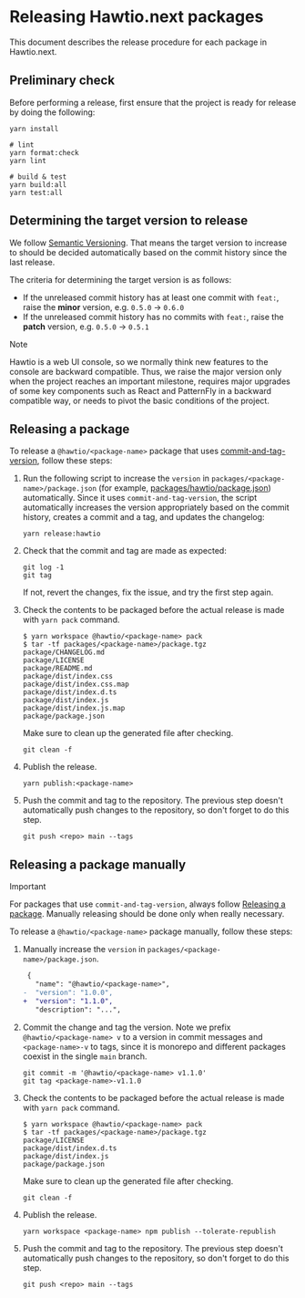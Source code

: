 # Releasing Hawtio.next packages

This document describes the release procedure for each package in Hawtio.next.

## Preliminary check

Before performing a release, first ensure that the project is ready for release by doing the following:

```console
yarn install

# lint
yarn format:check
yarn lint

# build & test
yarn build:all
yarn test:all
```

## Determining the target version to release

We follow [Semantic Versioning](https://semver.org/). That means the target version to increase to should be decided automatically based on the commit history since the last release.

The criteria for determining the target version is as follows:

- If the unreleased commit history has at least one commit with `feat:`, raise the **minor** version, e.g. `0.5.0` -> `0.6.0`
- If the unreleased commit history has no commits with `feat:`, raise the **patch** version, e.g. `0.5.0` -> `0.5.1`

> [!NOTE]
> Hawtio is a web UI console, so we normally think new features to the console are backward compatible. Thus, we raise the major version only when the project reaches an important milestone, requires major upgrades of some key components such as React and PatternFly in a backward compatible way, or needs to pivot the basic conditions of the project.

## Releasing a package

To release a `@hawtio/<package-name>` package that uses [commit-and-tag-version](https://github.com/absolute-version/commit-and-tag-version), follow these steps:

1. Run the following script to increase the `version` in `packages/<package-name>/package.json` (for example, [packages/hawtio/package.json](../packages/hawtio/package.json)) automatically. Since it uses `commit-and-tag-version`, the script automatically increases the version appropriately based on the commit history, creates a commit and a tag, and updates the changelog:

   ```console
   yarn release:hawtio
   ```

2. Check that the commit and tag are made as expected:

   ```console
   git log -1
   git tag
   ```

   If not, revert the changes, fix the issue, and try the first step again.

3. Check the contents to be packaged before the actual release is made with `yarn pack` command.

   ```console
   $ yarn workspace @hawtio/<package-name> pack
   $ tar -tf packages/<package-name>/package.tgz
   package/CHANGELOG.md
   package/LICENSE
   package/README.md
   package/dist/index.css
   package/dist/index.css.map
   package/dist/index.d.ts
   package/dist/index.js
   package/dist/index.js.map
   package/package.json
   ```

   Make sure to clean up the generated file after checking.

   ```console
   git clean -f
   ```

4. Publish the release.

   ```console
   yarn publish:<package-name>
   ```

5. Push the commit and tag to the repository. The previous step doesn't automatically push changes to the repository, so don't forget to do this step.

   ```console
   git push <repo> main --tags
   ```

## Releasing a package manually

> [!IMPORTANT]
> For packages that use `commit-and-tag-version`, always follow [Releasing a package](#releasing-a-package). Manually releasing should be done only when really necessary.

To release a `@hawtio/<package-name>` package manually, follow these steps:

1. Manually increase the `version` in `packages/<package-name>/package.json`.

   ```diff
    {
      "name": "@hawtio/<package-name>",
   -  "version": "1.0.0",
   +  "version": "1.1.0",
      "description": "...",
   ```

2. Commit the change and tag the version. Note we prefix `@hawtio/<package-name> v` to a version in commit messages and `<package-name>-v` to tags, since it is monorepo and different packages coexist in the single `main` branch.

   ```console
   git commit -m '@hawtio/<package-name> v1.1.0'
   git tag <package-name>-v1.1.0
   ```

3. Check the contents to be packaged before the actual release is made with `yarn pack` command.

   ```console
   $ yarn workspace @hawtio/<package-name> pack
   $ tar -tf packages/<package-name>/package.tgz
   package/LICENSE
   package/dist/index.d.ts
   package/dist/index.js
   package/package.json
   ```

   Make sure to clean up the generated file after checking.

   ```console
   git clean -f
   ```

4. Publish the release.

   ```console
   yarn workspace <package-name> npm publish --tolerate-republish
   ```

5. Push the commit and tag to the repository. The previous step doesn't automatically push changes to the repository, so don't forget to do this step.

   ```console
   git push <repo> main --tags
   ```
